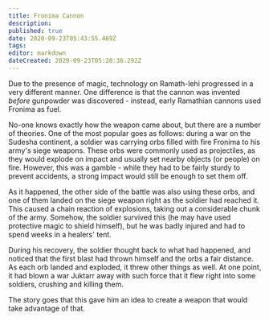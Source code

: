 ```yaml
---
title: Fronima Cannon
description: 
published: true
date: 2020-09-23T05:43:55.469Z
tags: 
editor: markdown
dateCreated: 2020-09-23T05:28:36.292Z
---
```


Due to the presence of magic, technology on Ramath-lehi progressed in a very different manner. One difference is that the cannon was invented *before* gunpowder was discovered - instead, early Ramathian cannons used Fronima as fuel.

No-one knows exactly how the weapon came about, but there are a number of theories. One of the most popular goes as follows: during a war on the Sudesha continent, a soldier was carrying orbs filled with fire Fronima to his army's siege weapons. These orbs were commonly used as projectiles, as they would explode on impact and usually set nearby objects (or people) on fire. However, this was a gamble - while they had to be fairly sturdy to prevent accidents, a strong impact would still be enough to set them off.

As it happened, the other side of the battle was also using these orbs, and one of them landed on the siege weapon right as the soldier had reached it. This caused a chain reaction of explosions, taking out a considerable chunk of the army. Somehow, the soldier survived this (he may have used protective magic to shield himself), but he was badly injured and had to spend weeks in a healers' tent.

During his recovery, the soldier thought back to what had happened, and noticed that the first blast had thrown himself and the orbs a fair distance. As each orb landed and exploded, it threw other things as well. At one point, it had blown a war Juktarr away with such force that it flew right into some soldiers, crushing and killing them.

The story goes that this gave him an idea to create a weapon that would take advantage of that.